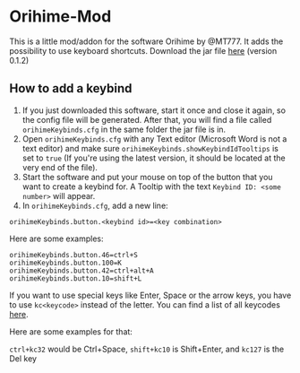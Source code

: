 Orihime-Mod
===

This is a little mod/addon for the software Orihime by @MT777. It adds the possibility 
to use keyboard shortcuts. Download the jar file [here](https://github.com/undertrox/orihimeMod/releases/download/v0.1.2/orihimeMod-0.1.2.jar)
(version 0.1.2)

How to add a keybind
--
1. If you just downloaded this software, start it once and close it again, so the config
file will be generated. After that, you will find a file called `orihimeKeybinds.cfg` in 
the same folder the jar file is in.
2. Open `orihimeKeybinds.cfg` with any Text editor (Microsoft Word is not a text editor) 
and make sure `orihimeKeybinds.showKeybindIdTooltips` is set to `true` (If you're using 
the latest version, it should be located at the very end of the file).
3. Start the software and put your mouse on top of the button that you want to create a 
keybind for. A Tooltip with the text `Keybind ID: <some number>` will appear.
4. In `orihimeKeybinds.cfg`, add a new line: 
```
orihimeKeybinds.button.<keybind id>=<key combination>
```
Here are some examples: 
```
orihimeKeybinds.button.46=ctrl+S
orihimeKeybinds.button.100=K
orihimeKeybinds.button.42=ctrl+alt+A
orihimeKeybinds.button.10=shift+L
```
If you want to use special keys like Enter, Space or the arrow keys, you have to use 
`kc<keycode>` instead of the letter. You can find a list of all keycodes 
[here](https://stackoverflow.com/questions/15313469/java-keyboard-keycodes-list/31637206#answer-31637206).

Here are some examples for that:

`ctrl+kc32` would be Ctrl+Space, `shift+kc10` is Shift+Enter, and `kc127` is the Del key